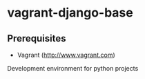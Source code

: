vagrant-django-base
===================

## Prerequisites
- Vagrant (http://www.vagrant.com)


Development environment for python projects
